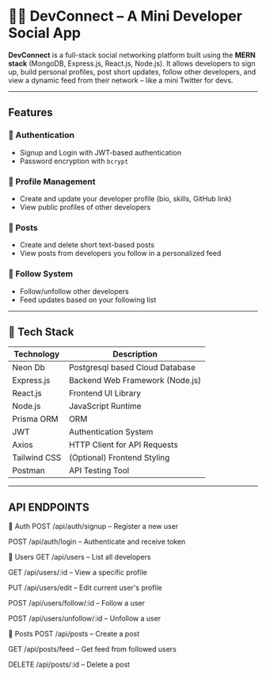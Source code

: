 # 👨‍💻 DevConnect – A Mini Developer Social App

**DevConnect** is a full-stack social networking platform built using the **MERN stack** (MongoDB, Express.js, React.js, Node.js). It allows developers to sign up, build personal profiles, post short updates, follow other developers, and view a dynamic feed from their network – like a mini Twitter for devs.

---

##  Features

### 🔐 Authentication
- Signup and Login with JWT-based authentication
- Password encryption with `bcrypt`

### 👤 Profile Management
- Create and update your developer profile (bio, skills, GitHub link)
- View public profiles of other developers

### 📝 Posts
- Create and delete short text-based posts
- View posts from developers you follow in a personalized feed

### 👥 Follow System
- Follow/unfollow other developers
- Feed updates based on your following list

---

## 🧰 Tech Stack

| Technology     | Description                      |
|----------------|----------------------------------|
| Neon Db        | Postgresql based Cloud Database  |
| Express.js     | Backend Web Framework (Node.js)  |
| React.js       | Frontend UI Library              |
| Node.js        | JavaScript Runtime               |
| Prisma ORM     |     ORM                          |
| JWT            | Authentication System            |
| Axios          | HTTP Client for API Requests     |
| Tailwind CSS   | (Optional) Frontend Styling      |
| Postman        | API Testing Tool                 |

---
## API ENDPOINTS

🔐 Auth
POST /api/auth/signup – Register a new user

POST /api/auth/login – Authenticate and receive token

👤 Users
GET /api/users – List all developers

GET /api/users/:id – View a specific profile

PUT /api/users/edit – Edit current user's profile

POST /api/users/follow/:id – Follow a user

POST /api/users/unfollow/:id – Unfollow a user

📝 Posts
POST /api/posts – Create a post

GET /api/posts/feed – Get feed from followed users

DELETE /api/posts/:id – Delete a post

